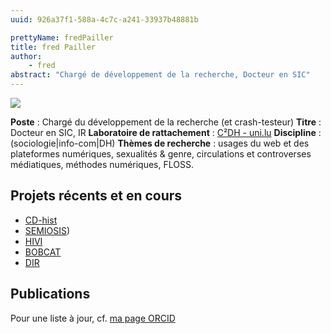 ```yaml
---
uuid: 926a37f1-588a-4c7c-a241-33937b48881b

prettyName: fredPailler
title: fred Pailler
author:
    - fred
abstract: "Chargé de développement de la recherche, Docteur en SIC"
---
```


![](sociographie.gif)

**Poste** : Chargé du développement de la recherche (et crash-testeur)
**Titre** : Docteur en SIC, IR
**Laboratoire de rattachement** : [C²DH - uni.lu](https://www.c2dh.uni.lu/) 
**Discipline** : (sociologie|info-com|DH)
**Thèmes de recherche** : usages du web et des plateformes numériques, sexualités & genre, circulations et controverses médiatiques, méthodes numériques, FLOSS.


## Projets récents et en cours

- [CD-hist](https://www.uni.lu/c2dh-en/research-projects/cd-hist/)
- [SEMIOSIS](https://ceres.sorbonne-universite.fr/Semiosis))
- [HIVI](https://hivi.uni.lu/)
- [BOBCAT](https://ires.fr/projets/bobcat-nouveaux-intermediaires-du-travail-b2b-comparaison-des-modeles-daffaires-dans-leconomie-numerique-collaborative-termine/)
- [DIR](https://dcpc.info/publications/the-coproduction-of-open-source-software-by-volunteers-and-big-tech-firms/)

## Publications

Pour une liste à jour, cf. [ma page ORCID](https://orcid.org/0000-0002-6855-2050)

